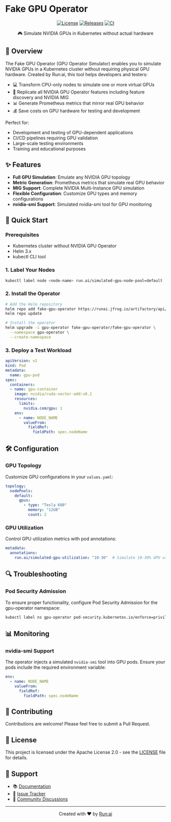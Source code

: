 # Fake GPU Operator

<div align="center">

[![License](https://img.shields.io/badge/License-Apache%202.0-blue.svg)](LICENSE)
[![Releases](https://img.shields.io/github/v/release/run-ai/fake-gpu-operator)](https://github.com/run-ai/fake-gpu-operator/releases)
[![CI](https://github.com/run-ai/fake-gpu-operator/workflows/CI/badge.svg)](https://github.com/run-ai/fake-gpu-operator/actions)

🎮 Simulate NVIDIA GPUs in Kubernetes without actual hardware
</div>

## 🚀 Overview

The Fake GPU Operator (GPU Operator Simulator) enables you to simulate NVIDIA GPUs in a Kubernetes cluster without requiring physical GPU hardware. Created by Run:ai, this tool helps developers and testers:

- 💻 Transform CPU-only nodes to simulate one or more virtual GPUs
- 🔄 Replicate all NVIDIA GPU Operator features including feature discovery and NVIDIA MIG
- 📊 Generate Prometheus metrics that mirror real GPU behavior
- 💰 Save costs on GPU hardware for testing and development

Perfect for:
- Development and testing of GPU-dependent applications
- CI/CD pipelines requiring GPU validation
- Large-scale testing environments
- Training and educational purposes

## ✨ Features

- **Full GPU Simulation**: Emulate any NVIDIA GPU topology
- **Metric Generation**: Prometheus metrics that simulate real GPU behavior
- **MIG Support**: Complete NVIDIA Multi-Instance GPU simulation
- **Flexible Configuration**: Customize GPU types and memory configurations
- **nvidia-smi Support**: Simulated nvidia-smi tool for GPU monitoring

## 🏃 Quick Start

### Prerequisites

- Kubernetes cluster without NVIDIA GPU Operator
- Helm 3.x
- kubectl CLI tool

### 1. Label Your Nodes

```bash
kubectl label node <node-name> run.ai/simulated-gpu-node-pool=default
```

### 2. Install the Operator

```bash
# Add the Helm repository
helm repo add fake-gpu-operator https://runai.jfrog.io/artifactory/api/helm/fake-gpu-operator-charts-prod --force-update
helm repo update

# Install the operator
helm upgrade -i gpu-operator fake-gpu-operator/fake-gpu-operator \
  --namespace gpu-operator \
  --create-namespace
```

### 3. Deploy a Test Workload

```yaml
apiVersion: v1
kind: Pod
metadata:
  name: gpu-pod
spec:
  containers:
  - name: gpu-container
    image: nvidia/cuda-vector-add:v0.1
    resources:
      limits:
        nvidia.com/gpu: 1
    env:
      - name: NODE_NAME
        valueFrom:
          fieldRef:
            fieldPath: spec.nodeName
```

## 🛠️ Configuration

### GPU Topology

Customize GPU configurations in your `values.yaml`:

```yaml
topology:
  nodePools:
    default:
      gpus:
        - type: "Tesla K80"
          memory: "12GB"
          count: 2
```

### GPU Utilization

Control GPU utilization metrics with pod annotations:

```yaml
metadata:
  annotations:
    run.ai/simulated-gpu-utilization: "10-30"  # Simulate 10-30% GPU usage
```

## 🔍 Troubleshooting

### Pod Security Admission

To ensure proper functionality, configure Pod Security Admission for the gpu-operator namespace:

```bash
kubectl label ns gpu-operator pod-security.kubernetes.io/enforce=privileged
```

## 📊 Monitoring

### nvidia-smi Support

The operator injects a simulated `nvidia-smi` tool into GPU pods. Ensure your pods include the required environment variable:

```yaml
env:
  - name: NODE_NAME
    valueFrom:
      fieldRef:
        fieldPath: spec.nodeName
```

## 🤝 Contributing

Contributions are welcome! Please feel free to submit a Pull Request.

## 📝 License

This project is licensed under the Apache License 2.0 - see the [LICENSE](LICENSE) file for details.

## 🙋 Support

- 📚 [Documentation](https://docs.run.ai)
- 🐛 [Issue Tracker](https://github.com/run-ai/fake-gpu-operator/issues)
- 💬 [Community Discussions](https://github.com/run-ai/fake-gpu-operator/discussions)

---

<div align="center">
Created with ❤️ by <a href="https://run.ai">Run:ai</a>
</div>
